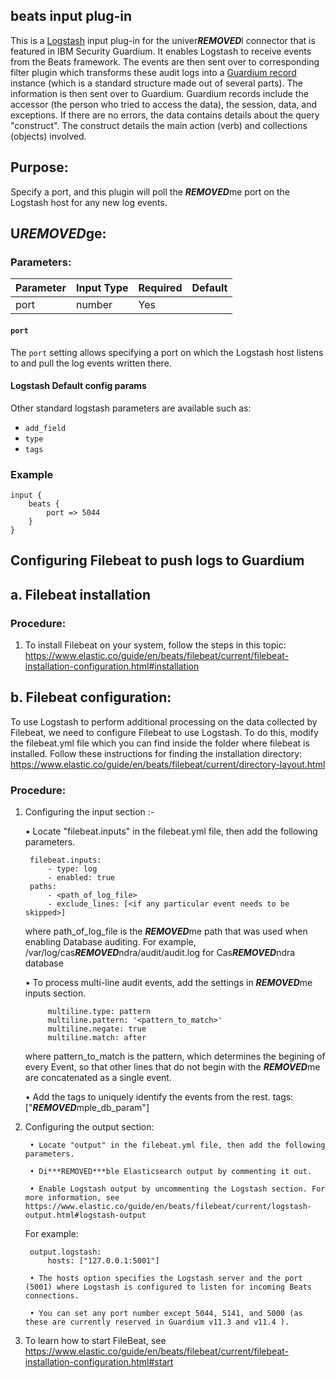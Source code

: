 ## beats input plug-in

This is a [Logstash](https://github.com/elastic/logstash) input plug-in for the univer***REMOVED***l connector that is featured in IBM Security Guardium. It  enables Logstash to receive events from the Beats framework. The events are then sent over to corresponding filter plugin which transforms these audit logs into a [Guardium record](https://github.com/IBM/univer***REMOVED***l-connectors/blob/main/common/src/main/java/com/ibm/guardium/univer***REMOVED***lconnector/commons/structures/Record.java)  instance (which is a standard structure made out of several parts). The information is then sent over to Guardium. Guardium records include the accessor (the person who tried to access the data), the session, data, and exceptions. If there are no errors, the data contains details about the query "construct". The construct details the main action (verb) and collections (objects) involved.


## Purpose:

Specify a port, and this plugin will poll the ***REMOVED***me port on the Logstash host for any new log events.


## U***REMOVED***ge:

### Parameters:
	
| Parameter | Input Type | Required | Default |
|-----------|------------|----------|---------|
| port  | number | Yes | |



#### `port`
The `port` setting allows specifying a port on which the Logstash host listens to and pull the log events written there.


#### Logstash Default config params
Other standard logstash parameters are available such as:
* `add_field`
* `type`
* `tags`

### Example

	input {
		beats {
			port => 5044
		}
	}


## Configuring Filebeat to push logs to Guardium

## a. Filebeat installation

### Procedure:

1. To install Filebeat on your system, follow the steps in this topic:
    https://www.elastic.co/guide/en/beats/filebeat/current/filebeat-installation-configuration.html#installation

## b. Filebeat configuration:

To use Logstash to perform additional processing on the data collected by Filebeat, we need to configure Filebeat to use Logstash. To do this, modify the filebeat.yml file which you can find inside the folder where filebeat is installed. Follow these instructions for finding the installation directory:
https://www.elastic.co/guide/en/beats/filebeat/current/directory-layout.html

### Procedure:

1. Configuring the input section :-

    • Locate "filebeat.inputs" in the filebeat.yml file, then add the following parameters.

		filebeat.inputs:
			- type: log   
			- enabled: true
		paths:
			- <path_of_log_file>
			- exclude_lines: [<if any particular event needs to be skipped>]

	where path_of_log_file is the ***REMOVED***me path that was used when enabling Database auditing. For example, /var/log/cas***REMOVED***ndra/audit/audit.log for Cas***REMOVED***ndra database
	
	• To process multi-line audit events, add the settings in ***REMOVED***me inputs section.
	
			multiline.type: pattern
			multiline.pattern: '<pattern_to_match>'
			multiline.negate: true
			multiline.match: after
	
	where pattern_to_match is the pattern, which determines the begining of every Event, so that other lines that do not begin with the ***REMOVED***me are concatenated as a single event.
			
	• Add the tags to uniquely identify the events from the rest.
			tags: ["***REMOVED***mple_db_param"]
	
2. Configuring the output section:

		• Locate "output" in the filebeat.yml file, then add the following parameters.

		• Di***REMOVED***ble Elasticsearch output by commenting it out.

		• Enable Logstash output by uncommenting the Logstash section. For more information, see https://www.elastic.co/guide/en/beats/filebeat/current/logstash-output.html#logstash-output

    For example:

		output.logstash:
			hosts: ["127.0.0.1:5001"]
		
		• The hosts option specifies the Logstash server and the port (5001) where Logstash is configured to listen for incoming Beats connections.

		• You can set any port number except 5044, 5141, and 5000 (as these are currently reserved in Guardium v11.3 and v11.4 ).

3. To learn how to start FileBeat, see https://www.elastic.co/guide/en/beats/filebeat/current/filebeat-installation-configuration.html#start